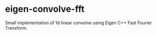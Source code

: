 # eigen-convolve-fft
Small implementation of 1d linear convolve using Eigen C++ Fast Fourier Transform.
